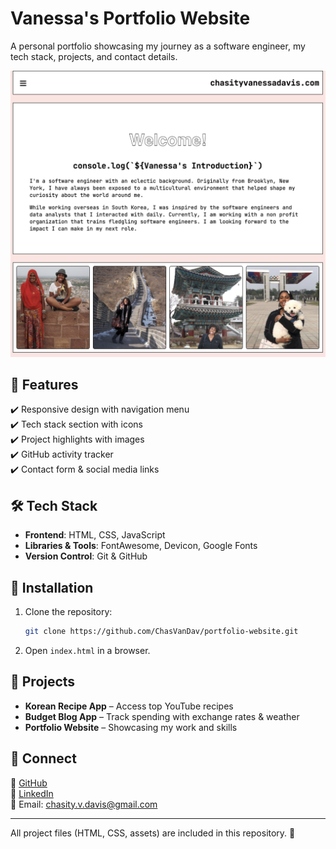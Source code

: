 # Vanessa's Portfolio Website

A personal portfolio showcasing my journey as a software engineer, my tech stack, projects, and contact details.

![screenshot of portfolio website](PortfolioSite.png)

## 🚀 Features

✔️ Responsive design with navigation menu  
✔️ Tech stack section with icons  
✔️ Project highlights with images  
✔️ GitHub activity tracker  
✔️ Contact form & social media links

## 🛠 Tech Stack

- **Frontend**: HTML, CSS, JavaScript
- **Libraries & Tools**: FontAwesome, Devicon, Google Fonts
- **Version Control**: Git & GitHub

## 📂 Installation

1. Clone the repository:
   ```sh
   git clone https://github.com/ChasVanDav/portfolio-website.git
   ```
2. Open `index.html` in a browser.

## 📌 Projects

- **Korean Recipe App** – Access top YouTube recipes
- **Budget Blog App** – Track spending with exchange rates & weather
- **Portfolio Website** – Showcasing my work and skills

## 🤝 Connect

🔗 [GitHub](https://github.com/ChasVanDav)  
🔗 [LinkedIn](https://linkedin.com/in/chasityvdavis)  
📧 Email: chasity.v.davis@gmail.com

---

All project files (HTML, CSS, assets) are included in this repository. 🚀
